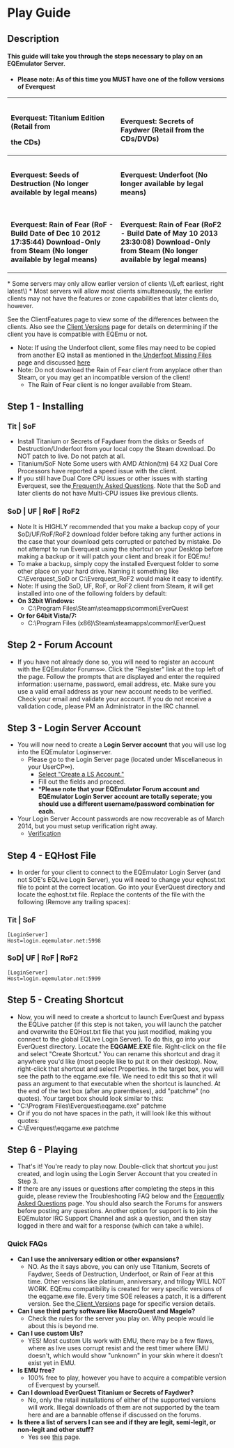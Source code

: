 # Play Guide

## Description

#### This guide will take you through the steps necessary to play on an EQEmulator Server. <a id="ac_this-guide-will-take-you-through-the-steps-necessary-to-play-on-an-eqemulator-server"></a>

* **Please note: As of this time you MUST have one of the follow versions of Everquest**

<table>
  <thead>
    <tr>
      <th style="text-align:left">
        <p>
          <img src="http://wiki.eqemulator.org/l/wa/images/exp_box_art/Titanium.jpg"
          alt/>
        </p>
        <p><b>Everquest: Titanium Edition (Retail from</b>
        </p>
        <p><b>the CDs)</b>
        </p>
      </th>
      <th style="text-align:left">
        <p>
          <img src="http://wiki.eqemulator.org/l/wa/images/expansions/secrets_of_faydwer.png"
          alt/>
        </p>
        <p><b>Everquest: Secrets of Faydwer (Retail from the CDs/DVDs)</b>
        </p>
      </th>
    </tr>
  </thead>
  <tbody>
    <tr>
      <td style="text-align:left">
        <p>
          <img src="http://wiki.eqemulator.org/l/wa/images/expansions/seeds_of_destruction.jpg"
          alt/>
        </p>
        <p><b>Everquest: Seeds of Destruction (No longer available by legal means)</b>
        </p>
      </td>
      <td style="text-align:left">
        <p>
          <img src="http://wiki.eqemulator.org/l/wa/images/expansions/underfoot.jpg"
          alt/>
        </p>
        <p><b>Everquest: Underfoot (No longer available by legal means)</b>
        </p>
      </td>
    </tr>
    <tr>
      <td style="text-align:left">
        <p>
          <img src="http://wiki.eqemulator.org/l/wa/images/expansions/eqroflogo.png"
          alt/>
        </p>
        <p><b>Everquest: Rain of Fear (RoF - Build Date of Dec 10 2012 17:35:44) Download-Only from Steam (No longer available by legal means)</b>
        </p>
      </td>
      <td style="text-align:left">
        <p>
          <img src="http://wiki.eqemulator.org/l/wa/images/expansions/eqroflogo.png"
          alt/>
        </p>
        <p><b>Everquest: Rain of Fear (RoF2 - Build Date</b>  <b>of May 10 2013 23:30:08) Download-Only from Steam  (No longer available by legal means)</b>
        </p>
      </td>
    </tr>
  </tbody>
</table>* Some servers may only allow earlier version of clients \(Left earliest, right latest\)
* Most servers will allow most clients simultaneously, the earlier clients may not have the features or zone capabilities that later clients do, however.

See the ClientFeatures page to view some of the differences between the clients. Also see the [Client Versions](../reference-lists/client-version-bitmasks.md) page for details on determining if the client you have is compatible with EQEmu or not.

* Note: If using the Underfoot client, some files may need to be copied from another EQ install as mentioned in the[ ](http://wiki.eqemulator.org/p?UFMissingFilesList&frm=Frequently_Asked_Questions--Play_Guide%3A_Getting_Started)[Underfoot Missing Files](../reference-lists/underfoot-missing-files.md) page and discussed [here](http://www.eqemulator.org/forums/showthread.php?t=31635)
* Note: Do not download the Rain of Fear client from anyplace other than Steam, or you may get an incompatible version of the client!
  * The Rain of Fear client is no longer available from Steam.

## Step 1 - Installing 

### **Tit \| SoF**

* Install Titanium or Secrets of Faydwer from the disks or Seeds of Destruction/Underfoot from your local copy the Steam download. Do NOT patch to live. Do not patch at all.
* Titanium/SoF Note Some users with AMD Athlon\(tm\) 64 X2 Dual Core Processors have reported a speed issue with the client.
* If you still have Dual Core CPU issues or other issues with starting Everquest, see the[ Frequently Asked Questions](frequently-asked-questions.md). Note that the SoD and later clients do not have Multi-CPU issues like previous clients.

### **SoD \| UF \| RoF \| RoF2**

* Note It is HIGHLY recommended that you make a backup copy of your SoD/UF/RoF/RoF2 download folder before taking any further actions in the case that your download gets corrupted or patched by mistake.  Do not attempt to run Everquest using the shortcut on your Desktop before making a backup or it will patch your client and break it for EQEmu!
* To make a backup, simply copy the installed Everquest folder to some other place on your hard drive. Naming it something like C:\Everquest\_SoD or C:\Everquest\_RoF2 would make it easy to identify.
* Note: If using the SoD, UF, RoF, or RoF2 client from Steam, it will get installed into one of the following folders by default:
* **On 32bit Windows:**
  * C:\Program Files\Steam\steamapps\common\EverQuest
* **Or for 64bit Vista/7:**
  * C:\Program Files \(x86\)\Steam\steamapps\common\EverQuest

## Step 2 - Forum Account

* If you have not already done so, you will need to register an account with the EQEmulator Forums∞. Click the "Register" link at the top left of the page. Follow the prompts that are displayed and enter the required information: username, password, email address, etc. Make sure you use a valid email address as your new account needs to be verified. Check your email and validate your account. If you do not receive a validation code, please PM an Administrator in the IRC channel.

## Step 3 - Login Server Account

* You will now need to create a **Login Server account** that you will use log into the EQEmulator Loginserver.
  * Please go to the Login Server page \(located under Miscellaneous in your UserCP∞\).
    * [Select "Create a LS Account."](http://www.eqemulator.org/account/?CreateLS)
    * Fill out the fields and proceed.
    * \***Please note that your EQEmulator Forum account and EQEmulator Login Server account are totally seperate; you should use a different username/password combination for each.**
* Your Login Server Account passwords are now recoverable as of March 2014, but you must setup verification right away.
  * [Verification](http://www.eqemulator.org/account/?SMS)

## Step 4 - EQHost File

* In order for your client to connect to the EQEmulator Login Server \(and not SOE's EQLive Login Server\), you will need to change your eqhost.txt file to point at the correct location. Go into your EverQuest directory and locate the eqhost.txt file. Replace the contents of the file with the following \(Remove any trailing spaces\):

### **Tit \| SoF**

```text
[LoginServer]
Host=login.eqemulator.net:5998
```

### **SoD\| UF \| RoF \| RoF2**

```text
[LoginServer]
Host=login.eqemulator.net:5999
```

## Step 5 - Creating Shortcut

* Now, you will need to create a shortcut to launch EverQuest and bypass the EQLive patcher \(if this step is not taken, you will launch the patcher and overwrite the EQHost.txt file that you just modified, making you connect to the global EQLive Login Server\). To do this, go into your EverQuest directory. Locate the **EQGAME.EXE** file. Right-click on the file and select "Create Shortcut." You can rename this shortcut and drag it anywhere you'd like \(most people like to put it on their desktop\). Now, right-click that shortcut and select Properties. In the target box, you will see the path to the eqgame.exe file. We need to edit this so that it will pass an argument to that executable when the shortcut is launched. At the end of the text box \(after any parentheses\), add "patchme" \(no quotes\). Your target box should look similar to this:
* "C:\Program Files\Everquest\eqgame.exe" patchme
* Or if you do not have spaces in the path, it will look like this without quotes:
* C:\Everquest\eqgame.exe patchme

## **Step 6 - Playing**

* That's it! You're ready to play now. Double-click that shortcut you just created, and login using the Login Server Account that you created in Step 3.
* If there are any issues or questions after completing the steps in this guide, please review the Troubleshooting FAQ below and the [Frequently Asked Questions](frequently-asked-questions.md) page. You should also search the Forums for answers before posting any questions. Another option for support is to join the EQEmulator IRC Support Channel and ask a question, and then stay logged in there and wait for a response \(which can take a while\).

### Quick FAQs

* **Can I use the anniversary edition or other expansions?**
  * NO. As the it says above, you can only use Titanium, Secrets of Faydwer, Seeds of Destruction, Underfoot, or Rain of Fear at this time. Other versions like platinum, anniversary, and trilogy WILL NOT WORK. EQEmu compatibility is created for very specific versions of the eqgame.exe file.  Every time SOE releases a patch, it is a different version.  See the[ Client\_Versions](http://wiki.eqemulator.org/p?Client_Versions&frm=Frequently_Asked_Questions--Play_Guide%3A_Getting_Started) page for specific version details.
* **Can I use third party software like MacroQuest and Magelo?**
  * Check the rules for the server you play on. Why people would lie about this is beyond me.
* **Can I use custom UIs?** 
  * YES! Most custom UIs work with EMU, there may be a few flaws, where as live uses corrupt resist and the rest timer where EMU doesn't, which would show "unknown" in your skin where it doesn't exist yet in EMU.
* **Is EMU free?**
  * 100% free to play, however you have to acquire a compatible version of Everquest by yourself.
* **Can I download EverQuest Titanium or Secrets of Faydwer?**
  * No, only the retail installations of either of the supported versions will work. Illegal downloads of them are not supported by the team here and are a bannable offense if discussed on the forums.
* **Is there a list of servers I can see and if they are legit, semi-legit, or non-legit and other stuff?**
  * Yes see [this](http://www.eqemulator.org/index.php?pageid=serverlist) page.


